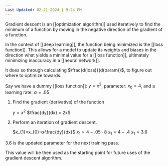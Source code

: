 ```yaml
---
Last Updated: 02-21-2024 | 9:24 PM
---
```

Gradient descent is an [[optimization algorithm]] used iteratively to find the minimum of a function by moving in the negative direction of the gradient of a function.

In the context of [[deep learning]], the function being minimized is the [[loss function]].
This allows for a model to update its weights and biases in the direction what yields a minimal value for a [[loss function]], ultimately minimizing inaccuracy in a [[neural network]].

It does so through calculating $\frac{d(loss)}{d(param)}$, to figure out where to optimize towards.

Say we have a dummy [[loss function]]: $y = x^2$, parameter: $x_0 = 4$, and a learning rate: $α =.05$

1. Find the gradient (derivative) of the function

	$y = x^2$
	$\frac{dy}{dx} = 2x$

2. Perform an iteration of gradient descent.

	$x_{1}=x_{0}-α·\frac{dy}{dx}$
	$x_{1}=4-.05·8$
	$x_{1}=4-.4$
	$x_{1}=3.6$

$3.6$ is the updated parameter for the next training pass.

This value will be then used as the starting point for future uses of the gradient descent algorithm.
